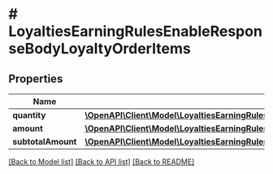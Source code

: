 # # LoyaltiesEarningRulesEnableResponseBodyLoyaltyOrderItems

## Properties

Name | Type | Description | Notes
------------ | ------------- | ------------- | -------------
**quantity** | [**\OpenAPI\Client\Model\LoyaltiesEarningRulesEnableResponseBodyLoyaltyOrderItemsQuantity**](LoyaltiesEarningRulesEnableResponseBodyLoyaltyOrderItemsQuantity.md) |  | [optional]
**amount** | [**\OpenAPI\Client\Model\LoyaltiesEarningRulesEnableResponseBodyLoyaltyOrderItemsAmount**](LoyaltiesEarningRulesEnableResponseBodyLoyaltyOrderItemsAmount.md) |  | [optional]
**subtotalAmount** | [**\OpenAPI\Client\Model\LoyaltiesEarningRulesEnableResponseBodyLoyaltyOrderItemsSubtotalAmount**](LoyaltiesEarningRulesEnableResponseBodyLoyaltyOrderItemsSubtotalAmount.md) |  | [optional]

[[Back to Model list]](../../README.md#models) [[Back to API list]](../../README.md#endpoints) [[Back to README]](../../README.md)
